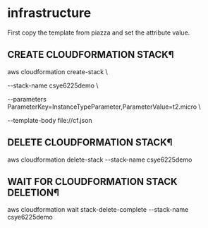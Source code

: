 # infrastructure

First copy the template from piazza and set the attribute value.

## CREATE CLOUDFORMATION STACK¶

aws cloudformation create-stack \

  --stack-name csye6225demo \

  --parameters ParameterKey=InstanceTypeParameter,ParameterValue=t2.micro \

  --template-body file://cf.json

## DELETE CLOUDFORMATION STACK¶

aws cloudformation delete-stack --stack-name csye6225demo

## WAIT FOR CLOUDFORMATION STACK DELETION¶

aws cloudformation wait stack-delete-complete --stack-name csye6225demo
